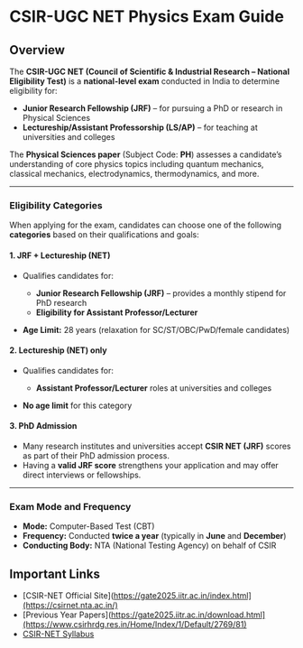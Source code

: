 
#  **CSIR-UGC NET Physics Exam Guide**

## **Overview**

The **CSIR-UGC NET (Council of Scientific & Industrial Research – National Eligibility Test)** is a **national-level exam** conducted in India to determine eligibility for:

* **Junior Research Fellowship (JRF)** – for pursuing a PhD or research in Physical Sciences
* **Lectureship/Assistant Professorship (LS/AP)** – for teaching at universities and colleges

The **Physical Sciences paper** (Subject Code: **PH**) assesses a candidate’s understanding of core physics topics including quantum mechanics, classical mechanics, electrodynamics, thermodynamics, and more.

---

###  **Eligibility Categories**

When applying for the exam, candidates can choose one of the following **categories** based on their qualifications and goals:

#### 1. **JRF + Lectureship (NET)**

* Qualifies candidates for:

  * **Junior Research Fellowship (JRF)** – provides a monthly stipend for PhD research
  * **Eligibility for Assistant Professor/Lecturer**
* **Age Limit:** 28 years (relaxation for SC/ST/OBC/PwD/female candidates)

#### 2. **Lectureship (NET) only**

* Qualifies candidates for:

  * **Assistant Professor/Lecturer** roles at universities and colleges
* **No age limit** for this category

#### 3. **PhD Admission**

* Many research institutes and universities accept **CSIR NET (JRF)** scores as part of their PhD admission process.
* Having a **valid JRF score** strengthens your application and may offer direct interviews or fellowships.

---

### **Exam Mode and Frequency**

* **Mode:** Computer-Based Test (CBT)
* **Frequency:** Conducted **twice a year** (typically in **June** and **December**)
* **Conducting Body:** NTA (National Testing Agency) on behalf of CSIR

##  Important Links
* [CSIR-NET Official Site](https://gate2025.iitr.ac.in/index.html](https://csirnet.nta.ac.in/)
* [Previous Year Papers](https://gate2025.iitr.ac.in/download.html](https://www.csirhrdg.res.in/Home/Index/1/Default/2769/81)
* [CSIR-NET Syllabus](https://csirhrdg.res.in/SiteContent/ManagedContent/ContentFiles/20181113115324688mcs_ph_sylbs.pdf)
